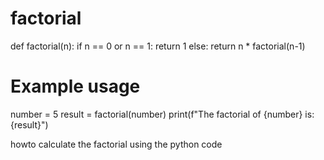 # factorial
def factorial(n):
    if n == 0 or n == 1:
        return 1
    else:
        return n * factorial(n-1)

# Example usage
number = 5
result = factorial(number)
print(f"The factorial of {number} is: {result}")

howto calculate the factorial using the python code 
